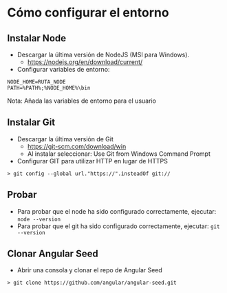 # Cómo configurar el entorno

## Instalar Node

- Descargar la última versión de NodeJS (MSI para Windows). 
	- https://nodejs.org/en/download/current/
- Configurar variables de entorno:
```
NODE_HOME=RUTA_NODE
PATH=%PATH%;%NODE_HOME%\bin
```
Nota: Añada las variables de entorno para el usuario

## Instalar Git

- Descargar la última versión de Git
	- https://git-scm.com/download/win
	- Al instalar seleccionar: Use Git from Windows Command Prompt
- Configurar GIT para utilizar HTTP en lugar de HTTPS
```
> git config --global url."https://".insteadOf git://
```

## Probar

- Para probar que el node ha sido configurado correctamente, ejecutar:
`node --version`
- Para probar que el git ha sido configurado correctamente, ejecutar:
`git --version`

## Clonar Angular Seed

- Abrir una consola y clonar el repo de Angular Seed
```
> git clone https://github.com/angular/angular-seed.git
```











